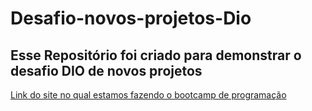 # Desafio-novos-projetos-Dio


## Esse Repositório foi criado para demonstrar o desafio DIO de novos projetos
[Link do site no qual estamos fazendo o bootcamp de programação](https://web.dio.me/lab/criando-seu-primeiro-repositorio-no-github-para-compartilhar-seu-progresso/learning/d5854276-7461-4b80-96e3-e8b6f9b21eeb)
